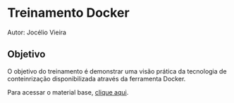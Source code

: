 # Treinamento Docker
Autor: Jocélio Vieira

## Objetivo
O objetivo do treinamento é demonstrar uma visão prática da tecnologia de conteinrização disponibilizada através da ferramenta Docker.

Para acessar o material base, [clique aqui](treinamento_docker\docs\doc01.md).
